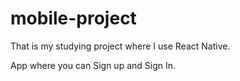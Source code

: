 # mobile-project

That is my studying project where I use React Native.

App where you can Sign up and Sign In.
